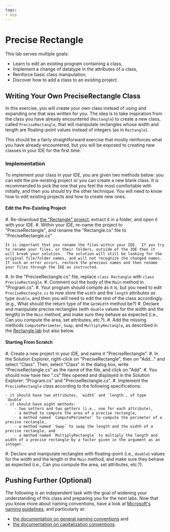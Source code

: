 ```yaml
---
tags:
- oop
---
```


#  Precise Rectangle

This lab serves multiple goals:

- Learn to edit an existing program containing a class,
- Implement a change of datatype in the attributes of a class,
- Reinforce basic class manipulation,
- Discover how to add a class to an existing project.

## Writing Your Own PreciseRectangle Class

In this exercise, you will create your own class instead of using and expanding one that was written for you. The idea is to take inspiration from the class you have already encountered (`Rectangle`) to create a new class, called `PreciseRectangle`, that will manipulate rectangles whose width and length are floating-point values instead of integers (as in `Rectangle`).

This should be a fairly straightforward exercise that mostly reinforces what you have already encountered, but you will be exposed to creating new classes in your IDE for the first time.

### Implementation

To implement your class in your IDE, you are given two methods below: you can edit the pre-existing project or you can create a new blank class.
It is recommended to pick the one that you feel the most comfortable with initially, and then you should try the other technique. You will need to know how to edit existing projects and how to create new ones.

#### Edit the Pre-Existing Project

#. Re-download [the "Rectangle" project](./code/projects/Rectangle.zip), extract it in a folder, and open it with your IDE.
#. Within your IDE, re-name the project to "PreciseRectangle", and rename the "Rectangle.cs" file to "PreciseRectangle.cs"

    It is important that you rename the files within your IDE.  If you try to rename your files, or their folders, outside of the IDE then it will break your solution.  The solution will still be looking for the original file/folder names, and will not recognize the changed names.  If such an error occurs, restore the previous names and then rename your files through the IDE as instructed.

#. In the "PreciseRectangle.cs" file, replace `class Rectangle` with `class PreciseRectangle`.
#. Comment out the body of the `Main` method in "Program.cs".
#. Your program should compile as it is, but you need to edit `PreciseRectangle.cs` to now store the `width` and the `length` attributes as type `double`, and then you will need to edit the rest of the class accordingly. (e.g., What should the return type of the `GetWidth` method be?)
#. Declare and manipulate precise rectangles (with `double` values for the width and the length) in the `Main` method, and make sure they behave as expected (i.e., Can you compute the area, set attributes, etc.?).
#. Add the missing methods `ComputePerimeter`, `Swap`, and `MultiplyRectangle`, as described in the [Rectangle lab](./labs/Rectangle#enriching-rectangle.cs) but also below.

#### Starting From Scratch

#. Create a new project in your IDE, and name it "PreciseRectangle".
#. In the Solution Explorer, right-click on "PreciseRectangle", then on "Add..." and select "Class".
Then, select "Class" in the dialog box, write "PreciseRectangle.cs" as the name of the file, and click on "Add".
#. You should now have two ".cs" files opened and displayed in the Solution Explorer: "Program.cs" and "PreciseRectangle.cs".
#. Implement the `PreciseRectangle` class according to the following specifications:

    - it should have two attributes, `width` and `length`, of type `double`
    - it should have eight methods:
        - two setters and two getters (i.e., one for each attribute),
        - a method to compute the area of a precise rectangle,
        - a method named `ComputePerimeter` to compute the perimeter of a precise rectangle,
        - a method named `Swap` to swap the length and the width of a precise rectangle, and
        - a method named `MultiplyRectangle` to multiply the length and width of a precise rectangle by a factor given in the argument as an integer.

#. Declare and manipulate rectangles with floating-point (i.e., `double`) values for the width and the length in the `Main` method, and make sure they behave as expected (i.e., Can you compute the area, set attributes, etc.?).

<!--
## Writing A Circle Class

This time, you will have to start your project "from scratch" and shouldn't try to edit a previous program.

### Foundations

#. Create a new project in your IDE, name it "Circle".
#. In the Solution Explorer, right-click on "Circle", then on "Add..." and select "Class".
Then, select "Class", write "Circle.cs" as the name of the file, and click on "Add".
#. You should now have two `.cs` files opened and displayed in the Solution Explorer: `Program.cs` and `Circle.cs`.
#. Declare a single instance variable in `Circle.cs`, of type `double` and named `radius`.
Write a `set` and a `get` method for this instance variable.
#. In `Program.cs`, write statements that create a new `Circle` object and set its radius to $2.3$.
Display its radius on the screen using the method you defined previously.

### Extending the Class

#. In C#, the constant `Math.PI` is a `double` holding an approximation of $π$.
In the `Main` method of `Program.cs`, write a statement that displays its value on the screen.
It should be $3.14159265358979$.
#. Now, edit this statement and use the format specifier `N`, to display the value of $π$ rounded to $3.14$.
#. In the `Circle.cs` file, add two methods:
    #. A method that returns the circumference of the circle that calls it (i.e., $2 π$ times the radius),
    #. A method that returns the area of the circle that calls it (i.e., $π$ times the radius squared).
#. Test those two methods in your `Main` program, by displaying on the screen the area and the circumference of the object you created in the previous exercise.
#. Use the format specifier `N` to round the circumference.

You can find a possible solution to this problem [in this archive](./code/projects/Circle_Solution.zip).
-->

## Pushing Further (Optional)

The following is an independent task with the goal of widening your understanding of this class and preparing you for the next labs.
Now that you know more about naming conventions, have a look at [Microsoft's naming guidelines](https://docs.microsoft.com/en-us/dotnet/standard/design-guidelines/naming-guidelines), and particularly at:

- [the documentation on general naming conventions](https://docs.microsoft.com/en-us/dotnet/standard/design-guidelines/general-naming-conventions) and
- [the documentation on capitalization conventions](https://docs.microsoft.com/en-us/dotnet/standard/design-guidelines/capitalization-conventions).

